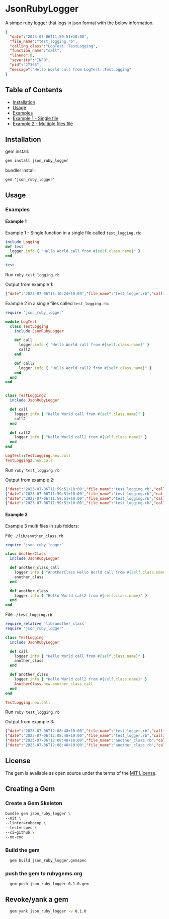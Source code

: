 # JsonRubyLogger

A simpe ruby [logger](https://ruby-doc.org/3.2.2/stdlibs/logger/Logger.html) that logs in json format with the below information.

```json
{
  "date":"2023-07-06T11:59:51+10:00",
  "file_name":"test_logging.rb",
  "calling_class":"LogTest::TestLogging",
  "function_name":"call",
  "lineno":8,
  "severity":"INFO",
  "pid":"27365",
  "message":"Hello World call from LogTest::TestLogging"
}
```

## Table of Contents

- [Installation](#installation)
- [Usage](#usage)
- [Examples](##examples)
- [Example 1 - Single file](#example-1)
- [Example 2 - Multiple files file](#example-2)

## Installation

gem install:

```bash
gem install json_ruby_logger
```

bundler install:

```Gemfile
gem 'json_ruby_logger'
```

## Usage

### Examples

#### Example 1

Example 1 - Single function in a single file called `test_logging.rb`:


```ruby
include Logging
def test
  logger.info { "Hello World call from #{self.class.name}" }
end

test
```

Run `ruby test_logging.rb`

Output from example 1:

```json
{"date":"2023-07-06T15:10:24+10:00","file_name":"test_logger.rb","calling_class":"Object","function_name":"test","lineno":31,"severity":"INFO","pid":44665,"message":"Hello World call from Object"}
```

Example 2 in a single files called `test_logging.rb`:

```ruby
require 'json_ruby_logger'

module LogTest
  class TestLogging
    include JsonRubyLogger

    def call
      logger.info { "Hello World call from #{self.class.name}" }
      call2
    end

    def call2
      logger.info { "Hello World call2 from #{self.class.name}" }
    end
  end
end


class TestLogging2
  include JsonRubyLogger

  def call
    logger.info { "Hello World call from #{self.class.name}" }
    call2
  end

  def call2
    logger.info { "Hello World call2 from #{self.class.name}" }
  end
end

LogTest::TestLogging.new.call
TestLogging2.new.call
```

Run `ruby test_logging.rb`

Output from example 2:

```json
{"date":"2023-07-06T11:59:51+10:00","file_name":"test_logging.rb","calling_class":"LogTest::TestLogging","function_name":"call","lineno":8,"severity":"INFO","pid":"#27365","message":"Hello World call from LogTest::TestLogging"}
{"date":"2023-07-06T11:59:51+10:00","file_name":"test_logging.rb","calling_class":"LogTest::TestLogging","function_name":"call2","lineno":13,"severity":"INFO","pid":"#27365","message":"Hello World call2 from LogTest::TestLogging"}
{"date":"2023-07-06T11:59:51+10:00","file_name":"test_logging.rb","calling_class":"TestLogging2","function_name":"call","lineno":23,"severity":"INFO","pid":"#27365","message":"Hello World call from TestLogging2"}
{"date":"2023-07-06T11:59:51+10:00","file_name":"test_logging.rb","calling_class":"TestLogging2","function_name":"call2","lineno":28,"severity":"INFO","pid":"#27365","message":"Hello World call2 from TestLogging2"}
```

#### Example 3

Example 3 multi files in sub folders:

File `./lib/another_class.rb`

```ruby
require 'json_ruby_logger'

class AnotherClass
  include JsonRubyLogger

  def another_class_call
    logger.info { "AnotherClass Hello World call from #{self.class.name}" }
    another_class
  end

  def another_class
    logger.info { "Hello World call2 from #{self.class.name}" }
  end
end
```

File `./test_logging.rb`

```ruby
require_relative 'lib/another_class'
require 'json_ruby_logger'

class TestLogging
  include JsonRubyLogger

  def call
    logger.info { "Hello World call from #{self.class.name}" }
    another_class
  end

  def another_class
    logger.info { "Hello World call2 from #{self.class.name}" }
    AnotherClass.new.another_class_call
  end
end

TestLogging.new.call
```

Run `ruby test_logging.rb`

Output from example 3:

```json
{"date":"2023-07-06T12:08:48+10:00","file_name":"test_logger.rb","calling_class":"TestLogging","function_name":"call","lineno":8,"severity":"INFO","pid":"#29554","message":"Hello World call from TestLogging"}
{"date":"2023-07-06T12:08:48+10:00","file_name":"test_logger.rb","calling_class":"TestLogging","function_name":"another_class","lineno":13,"severity":"INFO","pid":"#29554","message":"Hello World call2 from TestLogging"}
{"date":"2023-07-06T12:08:48+10:00","file_name":"another_class.rb","calling_class":"AnotherClass","function_name":"another_class_call","lineno":7,"severity":"INFO","pid":"#29554","message":"AnotherClass Hello World call from AnotherClass"}
{"date":"2023-07-06T12:08:48+10:00","file_name":"another_class.rb","calling_class":"AnotherClass","function_name":"another_class","lineno":12,"severity":"INFO","pid":"#29554","message":"Hello World call2 from AnotherClass"}
```

## License

The gem is available as open source under the terms of the [MIT License](https://opensource.org/licenses/MIT).

## Creating a Gem

### Create a Gem Skeleton

```bash
bundle gem json_ruby_logger \
--mit \
--linter=rubocop \
--test=rspec \
--ci=github \
--no-coc
```

### Build the gem

```bash
  gem build json_ruby_logger.gemspec
```

### push the gem to rubygems.org

```bash
  gem push json_ruby_logger-0.1.0.gem
```

## Revoke/yank a gem

```bash
  gem yank json_ruby_logger -v 0.1.0
```
